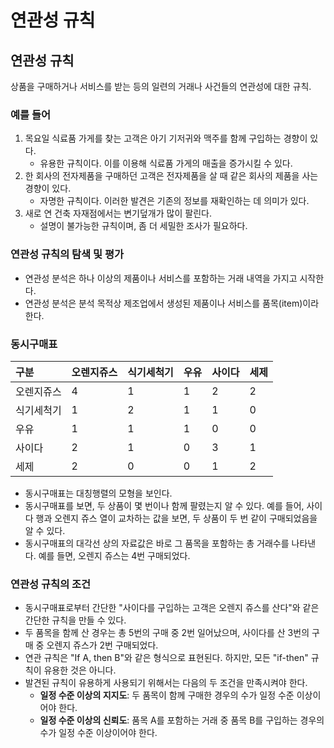# 연관성 규칙

## 연관성 규칙 <a id="2"></a>

상품을 구매하거나 서비스를 받는 등의 일련의 거래나 사건들의 연관성에 대한 규칙.

### 예를 들어 <a id="2-1"></a>

1. 목요일 식료품 가게를 찾는 고객은 아기 기저귀와 맥주를 함께 구입하는 경향이 있다.
   * 유용한 규칙이다. 이를 이용해 식료품 가게의 매출을 증가시킬 수 있다.
2. 한 회사의 전자제품을 구매하던 고객은 전자제품을 살 때 같은 회사의 제품을 사는 경향이 있다.
   * 자명한 규칙이다. 이러한 발견은 기존의 정보를 재확인하는 데 의미가 있다.
3. 새로 연 건축 자재점에서는 변기덮개가 많이 팔린다.
   * 설명이 불가능한 규칙이며, 좀 더 세밀한 조사가 필요하다.

### 연관성 규칙의 탐색 및 평가 <a id="2-2"></a>

* 연관성 분석은 하나 이상의 제품이나 서비스를 포함하는 거래 내역을 가지고 시작한다.
* 연관성 분석은 분석 목적상 제조업에서 생성된 제품이나 서비스를 품목\(item\)이라 한다.

### 동시구매표 <a id="2-3"></a>

| 구분 | 오렌지쥬스 | 식기세척기 | 우유 | 사이다 | 세제 |
| :--- | :--- | :--- | :--- | :--- | :--- |
| 오렌지쥬스 | 4 | 1 | 1 | 2 | 2 |
| 식기세척기 | 1 | 2 | 1 | 1 | 0 |
| 우유 | 1 | 1 | 1 | 0 | 0 |
| 사이다 | 2 | 1 | 0 | 3 | 1 |
| 세제 | 2 | 0 | 0 | 1 | 2 |

* 동시구매표는 대칭행렬의 모형을 보인다.
* 동시구매표를 보면, 두 상품이 몇 번이나 함께 팔렸는지 알 수 있다. 예를 들어, 사이다 행과 오렌지 쥬스 열이 교차하는 값을 보면, 두 상품이 두 번 같이 구매되었음을 알 수 있다.
* 동시구매표의 대각선 상의 자료값은 바로 그 품목을 포함하는 총 거래수를 나타낸다. 예를 들면, 오렌지 쥬스는 4번 구매되었다.

### 연관성 규칙의 조건 <a id="2-4"></a>

* 동시구매표로부터 간단한 "사이다를 구입하는 고객은 오렌지 쥬스를 산다"와 같은 간단한 규칙을 만들 수 있다.
* 두 품목을 함께 산 경우는 총 5번의 구매 중 2번 일어났으며, 사이다를 산 3번의 구매 중 오렌지 쥬스가 2번 구매되었다.
* 연관 규칙은 "If A, then B"와 같은 형식으로 표현된다. 하지만, 모든 "if-then" 규칙이 유용한 것은 아니다.
* 발견된 규칙이 유용하게 사용되기 위해서는 다음의 두 조건을 만족시켜야 한다.
  * **일정 수준 이상의 지지도**: 두 품목이 함께 구매한 경우의 수가 일정 수준 이상이어야 한다.
  * **일정 수준 이상의 신뢰도**: 품목 A를 포함하는 거래 중 품목 B를 구입하는 경우의 수가 일정 수준 이상이어야 한다.

